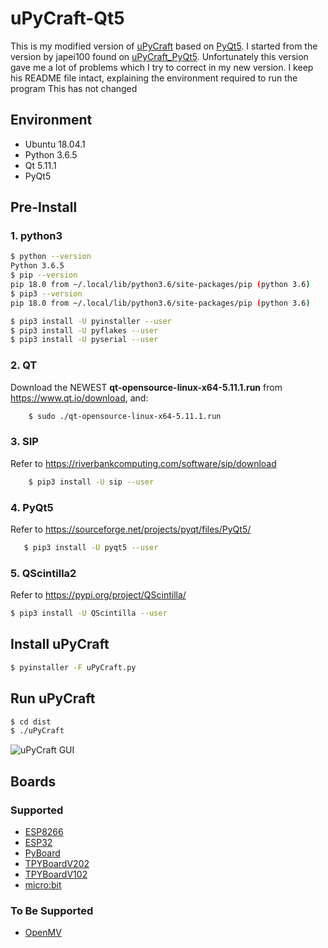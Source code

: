 # uPyCraft-Qt5

This is my modified version of [uPyCraft](https://github.com/DFRobot/uPyCraft) based on [PyQt5](https://sourceforge.net/projects/pyqt/files/PyQt5/). I started from the version by japei100 found on [uPyCraft_PyQt5](https://github.com/jiapei100/uPyCraft_PyQt5). Unfortunately this version gave me a lot of problems which I try to correct in my new version. I keep his README file intact, explaining the environment required to run the program This has not changed

## Environment
* Ubuntu 18.04.1
* Python 3.6.5
* Qt 5.11.1
* PyQt5


## Pre-Install

### 1. python3

```bash
$ python --version
Python 3.6.5
$ pip --version
pip 18.0 from ~/.local/lib/python3.6/site-packages/pip (python 3.6)
$ pip3 --version
pip 18.0 from ~/.local/lib/python3.6/site-packages/pip (python 3.6)

$ pip3 install -U pyinstaller --user
$ pip3 install -U pyflakes --user
$ pip3 install -U pyserial --user
```

### 2. QT

Download the NEWEST **qt-opensource-linux-x64-5.11.1.run** from https://www.qt.io/download, and:
```bash
    $ sudo ./qt-opensource-linux-x64-5.11.1.run
```

### 3. SIP

Refer to https://riverbankcomputing.com/software/sip/download
```bash
    $ pip3 install -U sip --user
```
        
### 4. PyQt5
   
Refer to https://sourceforge.net/projects/pyqt/files/PyQt5/
```bash
   $ pip3 install -U pyqt5 --user
```

### 5. QScintilla2
   
Refer to https://pypi.org/project/QScintilla/
```bash
$ pip3 install -U QScintilla --user
```


## Install uPyCraft

```bash
$ pyinstaller -F uPyCraft.py
```


## Run uPyCraft

```bash
$ cd dist
$ ./uPyCraft
```

![uPyCraft GUI](https://raw.githubusercontent.com/LongerVision/Resource/master/uPyCraft/uPyCraft.jpg)


## Boards

### Supported

* [ESP8266](https://arduino-esp8266.readthedocs.io/en/latest/boards.html)
* [ESP32](https://www.espressif.com/en/products/hardware/development-boards)
* [PyBoard](http://micropython.org/)
* [TPYBoardV202](https://github.com/TPYBoard)
* [TPYBoardV102](http://tpyboard.com/)
* [micro:bit](https://microbit.org/)

### To Be Supported

* [OpenMV](https://openmv.io/)


